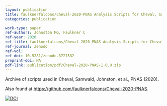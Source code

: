 ```yaml
---
layout: publication
title: faulknerfalcons/Cheval-2020-PNAS Analysis Scripts for Cheval, Samwald, Johnston, et al., 2020, PNAS
categories: publication

work-type: paper
ref-authors: Johnston MG, Faulkner C
ref-year: 2020
ref-title: faulknerfalcons/Cheval-2020-PNAS Analysis Scripts for Cheval, Samwald, Johnston, et al., 2020, PNAS
ref-journal: Zenodo
ref-vol:
ref-doi: 10.5281/zenodo.3727532
preprint-doi: NA
pdf-link: publication/pdf/Cheval-2020-PNAS-1.0.0.zip
---
```

Archive of scripts used in Cheval, Samwald, Johnston, et al., PNAS (2020).

Also found at <https://github.com/faulknerfalcons/Cheval-2020-PNAS>.

[![DOI](https://zenodo.org/badge/250227086.svg)](https://zenodo.org/badge/latestdoi/250227086)
